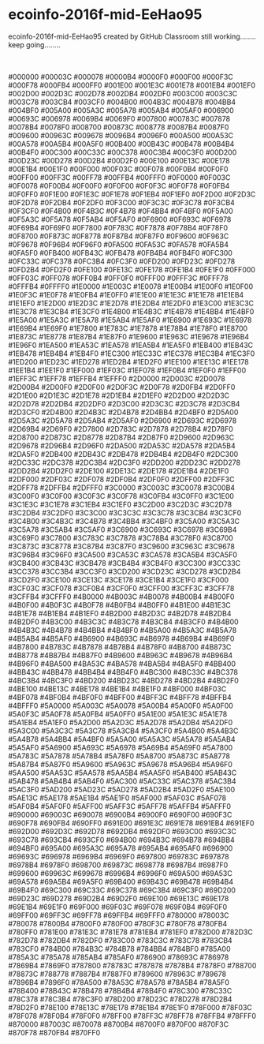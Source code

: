 # ecoinfo-2016f-mid-EeHao95
ecoinfo-2016f-mid-EeHao95 created by GitHub Classroom
still working........
keep going........

<br></br>
<color>
#000000	#00003C	#000078	#0000B4	#0000F0	#000F00	#000F3C	#000F78	#000FB4	#000FF0	#001E00
#001E3C	#001E78	#001EB4	#001EF0	#002D00	#002D3C	#002D78	#002DB4	#002DF0	#003C00	#003C3C
#003C78	#003CB4	#003CF0	#004B00	#004B3C	#004B78	#004BB4	#004BF0	#005A00	#005A3C	#005A78
#005AB4	#005AF0	#006900	#00693C	#006978	#0069B4	#0069F0	#007800	#00783C	#007878	#0078B4
#0078F0	#008700	#00873C	#008778	#0087B4	#0087F0	#009600	#00963C	#009678	#0096B4	#0096F0
#00A500	#00A53C	#00A578	#00A5B4	#00A5F0	#00B400	#00B43C	#00B478	#00B4B4	#00B4F0	#00C300
#00C33C	#00C378	#00C3B4	#00C3F0	#00D200	#00D23C	#00D278	#00D2B4	#00D2F0	#00E100	#00E13C
#00E178	#00E1B4	#00E1F0	#00F000	#00F03C	#00F078	#00F0B4	#00F0F0	#00FF00	#00FF3C	#00FF78
#00FFB4	#00FFF0	#0F0000	#0F003C	#0F0078	#0F00B4	#0F00F0	#0F0F00	#0F0F3C	#0F0F78	#0F0FB4
#0F0FF0	#0F1E00	#0F1E3C	#0F1E78	#0F1EB4	#0F1EF0	#0F2D00	#0F2D3C	#0F2D78	#0F2DB4	#0F2DF0
#0F3C00	#0F3C3C	#0F3C78	#0F3CB4	#0F3CF0	#0F4B00	#0F4B3C	#0F4B78	#0F4BB4	#0F4BF0	#0F5A00
#0F5A3C	#0F5A78	#0F5AB4	#0F5AF0	#0F6900	#0F693C	#0F6978	#0F69B4	#0F69F0	#0F7800	#0F783C
#0F7878	#0F78B4	#0F78F0	#0F8700	#0F873C	#0F8778	#0F87B4	#0F87F0	#0F9600	#0F963C	#0F9678
#0F96B4	#0F96F0	#0FA500	#0FA53C	#0FA578	#0FA5B4	#0FA5F0	#0FB400	#0FB43C	#0FB478	#0FB4B4
#0FB4F0	#0FC300	#0FC33C	#0FC378	#0FC3B4	#0FC3F0	#0FD200	#0FD23C	#0FD278	#0FD2B4	#0FD2F0
#0FE100	#0FE13C	#0FE178	#0FE1B4	#0FE1F0	#0FF000	#0FF03C	#0FF078	#0FF0B4	#0FF0F0	#0FFF00
#0FFF3C	#0FFF78	#0FFFB4	#0FFFF0	#1E0000	#1E003C	#1E0078	#1E00B4	#1E00F0	#1E0F00	#1E0F3C
#1E0F78	#1E0FB4	#1E0FF0	#1E1E00	#1E1E3C	#1E1E78	#1E1EB4	#1E1EF0	#1E2D00	#1E2D3C	#1E2D78
#1E2DB4	#1E2DF0	#1E3C00	#1E3C3C	#1E3C78	#1E3CB4	#1E3CF0	#1E4B00	#1E4B3C	#1E4B78	#1E4BB4
#1E4BF0	#1E5A00	#1E5A3C	#1E5A78	#1E5AB4	#1E5AF0	#1E6900	#1E693C	#1E6978	#1E69B4	#1E69F0
#1E7800	#1E783C	#1E7878	#1E78B4	#1E78F0	#1E8700	#1E873C	#1E8778	#1E87B4	#1E87F0	#1E9600
#1E963C	#1E9678	#1E96B4	#1E96F0	#1EA500	#1EA53C	#1EA578	#1EA5B4	#1EA5F0	#1EB400	#1EB43C
#1EB478	#1EB4B4	#1EB4F0	#1EC300	#1EC33C	#1EC378	#1EC3B4	#1EC3F0	#1ED200	#1ED23C	#1ED278
#1ED2B4	#1ED2F0	#1EE100	#1EE13C	#1EE178	#1EE1B4	#1EE1F0	#1EF000	#1EF03C	#1EF078	#1EF0B4
#1EF0F0	#1EFF00	#1EFF3C	#1EFF78	#1EFFB4	#1EFFF0	#2D0000	#2D003C	#2D0078	#2D00B4	#2D00F0
#2D0F00	#2D0F3C	#2D0F78	#2D0FB4	#2D0FF0	#2D1E00	#2D1E3C	#2D1E78	#2D1EB4	#2D1EF0	#2D2D00
#2D2D3C	#2D2D78	#2D2DB4	#2D2DF0	#2D3C00	#2D3C3C	#2D3C78	#2D3CB4	#2D3CF0	#2D4B00	#2D4B3C
#2D4B78	#2D4BB4	#2D4BF0	#2D5A00	#2D5A3C	#2D5A78	#2D5AB4	#2D5AF0	#2D6900	#2D693C	#2D6978
#2D69B4	#2D69F0	#2D7800	#2D783C	#2D7878	#2D78B4	#2D78F0	#2D8700	#2D873C	#2D8778	#2D87B4
#2D87F0	#2D9600	#2D963C	#2D9678	#2D96B4	#2D96F0	#2DA500	#2DA53C	#2DA578	#2DA5B4	#2DA5F0
#2DB400	#2DB43C	#2DB478	#2DB4B4	#2DB4F0	#2DC300	#2DC33C	#2DC378	#2DC3B4	#2DC3F0	#2DD200
#2DD23C	#2DD278	#2DD2B4	#2DD2F0	#2DE100	#2DE13C	#2DE178	#2DE1B4	#2DE1F0	#2DF000	#2DF03C
#2DF078	#2DF0B4	#2DF0F0	#2DFF00	#2DFF3C	#2DFF78	#2DFFB4	#2DFFF0	#3C0000	#3C003C	#3C0078
#3C00B4	#3C00F0	#3C0F00	#3C0F3C	#3C0F78	#3C0FB4	#3C0FF0	#3C1E00	#3C1E3C	#3C1E78	#3C1EB4
#3C1EF0	#3C2D00	#3C2D3C	#3C2D78	#3C2DB4	#3C2DF0	#3C3C00	#3C3C3C	#3C3C78	#3C3CB4	#3C3CF0
#3C4B00	#3C4B3C	#3C4B78	#3C4BB4	#3C4BF0	#3C5A00	#3C5A3C	#3C5A78	#3C5AB4	#3C5AF0	#3C6900
#3C693C	#3C6978	#3C69B4	#3C69F0	#3C7800	#3C783C	#3C7878	#3C78B4	#3C78F0	#3C8700	#3C873C
#3C8778	#3C87B4	#3C87F0	#3C9600	#3C963C	#3C9678	#3C96B4	#3C96F0	#3CA500	#3CA53C	#3CA578
#3CA5B4	#3CA5F0	#3CB400	#3CB43C	#3CB478	#3CB4B4	#3CB4F0	#3CC300	#3CC33C	#3CC378	#3CC3B4
#3CC3F0	#3CD200	#3CD23C	#3CD278	#3CD2B4	#3CD2F0	#3CE100	#3CE13C	#3CE178	#3CE1B4	#3CE1F0
#3CF000	#3CF03C	#3CF078	#3CF0B4	#3CF0F0	#3CFF00	#3CFF3C	#3CFF78	#3CFFB4	#3CFFF0	#4B0000
#4B003C	#4B0078	#4B00B4	#4B00F0	#4B0F00	#4B0F3C	#4B0F78	#4B0FB4	#4B0FF0	#4B1E00	#4B1E3C
#4B1E78	#4B1EB4	#4B1EF0	#4B2D00	#4B2D3C	#4B2D78	#4B2DB4	#4B2DF0	#4B3C00	#4B3C3C	#4B3C78
#4B3CB4	#4B3CF0	#4B4B00	#4B4B3C	#4B4B78	#4B4BB4	#4B4BF0	#4B5A00	#4B5A3C	#4B5A78	#4B5AB4
#4B5AF0	#4B6900	#4B693C	#4B6978	#4B69B4	#4B69F0	#4B7800	#4B783C	#4B7878	#4B78B4	#4B78F0
#4B8700	#4B873C	#4B8778	#4B87B4	#4B87F0	#4B9600	#4B963C	#4B9678	#4B96B4	#4B96F0	#4BA500
#4BA53C	#4BA578	#4BA5B4	#4BA5F0	#4BB400	#4BB43C	#4BB478	#4BB4B4	#4BB4F0	#4BC300	#4BC33C
#4BC378	#4BC3B4	#4BC3F0	#4BD200	#4BD23C	#4BD278	#4BD2B4	#4BD2F0	#4BE100	#4BE13C	#4BE178
#4BE1B4	#4BE1F0	#4BF000	#4BF03C	#4BF078	#4BF0B4	#4BF0F0	#4BFF00	#4BFF3C	#4BFF78	#4BFFB4
#4BFFF0	#5A0000	#5A003C	#5A0078	#5A00B4	#5A00F0	#5A0F00	#5A0F3C	#5A0F78	#5A0FB4	#5A0FF0
#5A1E00	#5A1E3C	#5A1E78	#5A1EB4	#5A1EF0	#5A2D00	#5A2D3C	#5A2D78	#5A2DB4	#5A2DF0	#5A3C00
#5A3C3C	#5A3C78	#5A3CB4	#5A3CF0	#5A4B00	#5A4B3C	#5A4B78	#5A4BB4	#5A4BF0	#5A5A00	#5A5A3C
#5A5A78	#5A5AB4	#5A5AF0	#5A6900	#5A693C	#5A6978	#5A69B4	#5A69F0	#5A7800	#5A783C	#5A7878
#5A78B4	#5A78F0	#5A8700	#5A873C	#5A8778	#5A87B4	#5A87F0	#5A9600	#5A963C	#5A9678	#5A96B4
#5A96F0	#5AA500	#5AA53C	#5AA578	#5AA5B4	#5AA5F0	#5AB400	#5AB43C	#5AB478	#5AB4B4	#5AB4F0
#5AC300	#5AC33C	#5AC378	#5AC3B4	#5AC3F0	#5AD200	#5AD23C	#5AD278	#5AD2B4	#5AD2F0	#5AE100
#5AE13C	#5AE178	#5AE1B4	#5AE1F0	#5AF000	#5AF03C	#5AF078	#5AF0B4	#5AF0F0	#5AFF00	#5AFF3C
#5AFF78	#5AFFB4	#5AFFF0	#690000	#69003C	#690078	#6900B4	#6900F0	#690F00	#690F3C	#690F78
#690FB4	#690FF0	#691E00	#691E3C	#691E78	#691EB4	#691EF0	#692D00	#692D3C	#692D78	#692DB4
#692DF0	#693C00	#693C3C	#693C78	#693CB4	#693CF0	#694B00	#694B3C	#694B78	#694BB4	#694BF0
#695A00	#695A3C	#695A78	#695AB4	#695AF0	#696900	#69693C	#696978	#6969B4	#6969F0	#697800
#69783C	#697878	#6978B4	#6978F0	#698700	#69873C	#698778	#6987B4	#6987F0	#699600	#69963C
#699678	#6996B4	#6996F0	#69A500	#69A53C	#69A578	#69A5B4	#69A5F0	#69B400	#69B43C	#69B478
#69B4B4	#69B4F0	#69C300	#69C33C	#69C378	#69C3B4	#69C3F0	#69D200	#69D23C	#69D278	#69D2B4
#69D2F0	#69E100	#69E13C	#69E178	#69E1B4	#69E1F0	#69F000	#69F03C	#69F078	#69F0B4	#69F0F0
#69FF00	#69FF3C	#69FF78	#69FFB4	#69FFF0	#780000	#78003C	#780078	#7800B4	#7800F0	#780F00
#780F3C	#780F78	#780FB4	#780FF0	#781E00	#781E3C	#781E78	#781EB4	#781EF0	#782D00	#782D3C
#782D78	#782DB4	#782DF0	#783C00	#783C3C	#783C78	#783CB4	#783CF0	#784B00	#784B3C	#784B78
#784BB4	#784BF0	#785A00	#785A3C	#785A78	#785AB4	#785AF0	#786900	#78693C	#786978	#7869B4
#7869F0	#787800	#78783C	#787878	#7878B4	#7878F0	#788700	#78873C	#788778	#7887B4	#7887F0
#789600	#78963C	#789678	#7896B4	#7896F0	#78A500	#78A53C	#78A578	#78A5B4	#78A5F0	#78B400
#78B43C	#78B478	#78B4B4	#78B4F0	#78C300	#78C33C	#78C378	#78C3B4	#78C3F0	#78D200	#78D23C
#78D278	#78D2B4	#78D2F0	#78E100	#78E13C	#78E178	#78E1B4	#78E1F0	#78F000	#78F03C	#78F078
#78F0B4	#78F0F0	#78FF00	#78FF3C	#78FF78	#78FFB4	#78FFF0	#870000	#87003C	#870078	#8700B4
#8700F0	#870F00	#870F3C	#870F78	#870FB4	#870FF0</color>





